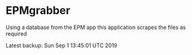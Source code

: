 # EPMgrabber
Using a database from the EPM app this application scrapes the files as required


Latest backup: Sun Sep 1 13:45:01 UTC 2019
